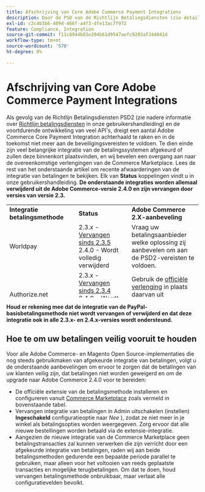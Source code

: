 ```yaml
---
title: Afschrijving van Core Adobe Commerce Payment Integrations
description: Door de PSD van de Richtlijn Betalingsdiensten (zie details over [Richtlijn Betalingsdiensten] (https://experienceleague.adobe.com/docs/commerce-admin/start/compliance/payments/compliance-payment-services-directive.html) in onze gebruikershandleiding) en de voortdurende ontwikkeling van veel API's, dreigt een aantal Adobe Commerce Core Payment Integration achterhaald te raken en in de toekomst niet meer aan de beveiligingsvereisten te voldoen. Te dien einde zijn veel belangrijke integratie van de betalingssystemen afgekeurd of zullen deze binnenkort plaatsvinden, en wij bevelen een overgang aan naar de overeenkomstige verlengingen van de Commerce Marketplace. Lees de rest van het onderstaande artikel om recente afwaarderingen van de integratie van betalingen te bekijken. Alle koppelingen **Status** staan in de gebruikershandleiding. **De onderstaande integraties worden allemaal verwijderd uit Adobe Commerce versie 2.4.0 en zijn vervangen door versies van versie 2.3.**
exl-id: c2c4b3b6-409d-466f-a4f3-dfe13ac7f972
feature: Compliance, Integration
source-git-commit: f11c8944b83e294b61d9547aefc9203af344041d
workflow-type: tm+mt
source-wordcount: '570'
ht-degree: 0%

---
```


# Afschrijving van Core Adobe Commerce Payment Integrations

Als gevolg van de Richtlijn Betalingsdiensten PSD2 (zie nadere informatie over [Richtlijn betalingsdiensten](https://experienceleague.adobe.com/docs/commerce-admin/start/compliance/payments/compliance-payment-services-directive.html) in onze gebruikershandleiding) en de voortdurende ontwikkeling van veel API&#39;s, dreigt een aantal Adobe Commerce Core Payment Integration achterhaald te raken en in de toekomst niet meer aan de beveiligingsvereisten te voldoen. Te dien einde zijn veel belangrijke integratie van de betalingssystemen afgekeurd of zullen deze binnenkort plaatsvinden, en wij bevelen een overgang aan naar de overeenkomstige verlengingen van de Commerce Marketplace. Lees de rest van het onderstaande artikel om recente afwaarderingen van de integratie van betalingen te bekijken. Elk van **Status** koppelingen vindt u in onze gebruikershandleiding. **De onderstaande integraties worden allemaal verwijderd uit de Adobe Commerce-versie 2.4.0 en zijn vervangen door versies van versie 2.3.**

<table style="height: 243px;" width="712">
<tbody>
<tr>
<td style="width: 225.455px;"><strong>Integratie betalingsmethode</strong></td>
<td style="width: 226.364px;"><strong>Status</strong></td>
<td style="width: 226.364px;"><strong>Adobe Commerce 2.X-aanbeveling</strong></td>
</tr>
<tr>
<td style="width: 225.455px;">Worldpay</td>
<td style="width: 226.364px;">2.3.x - <a href="https://experienceleague.adobe.com/docs/commerce-admin/config/sales/payment-methods/payment-methods.html?lang=en#recommended-solutions">Vervangen sinds 2.3.5</a><br>2.4.0 - Wordt volledig verwijderd</td>
<td style="width: 226.364px;">Vraag uw betalingsaanbieder welke oplossing zij aanbevelen om aan de PSD2-vereisten te voldoen.</td>
</tr>
<tr>
<td style="width: 225.455px;">Authorize.net</td>
<td style="width: 226.364px;">2.3.x - <a href="https://experienceleague.adobe.com/docs/commerce-admin/config/sales/payment-methods/payment-methods.html?lang=en#recommended-solutions">Vervangen sinds 2.3.4</a><br>2.4.0 - Wordt volledig verwijderd</td>
<td style="width: 226.364px;">Gebruik de <a href="https://marketplace.magento.com/authorizenet-magento-module-authorizenet.html">officiële verlenging</a> in plaats daarvan uit Commerce Marketplace.</td>
</tr>
<tr>
<td style="width: 225.455px;">Authorize.net (Direct Post)</td>
<td style="width: 226.364px;">2.3.x - <a href="https://experienceleague.adobe.com/docs/commerce-admin/config/sales/payment-methods/payment-methods.html?lang=en#recommended-solutions">Vervangen sinds 2.3.1</a><br>2.4.0 - Wordt volledig verwijderd</td>
<td style="width: 226.364px;">Gebruik de <a href="https://marketplace.magento.com/authorizenet-magento-module-authorizenet.html">officiële verlenging</a> in plaats daarvan uit Commerce Marketplace.</td>
</tr>
<tr>
<td style="width: 225.455px;">CyberSource</td>
<td style="width: 226.364px;">2.3.x - <a href="https://experienceleague.adobe.com/docs/commerce-admin/config/sales/payment-methods/payment-methods.html?lang=en#recommended-solutions">Vervangen sinds 2.3.3</a><br>2.4.0 - Wordt volledig verwijderd</td>
<td style="width: 226.364px;">Gebruik de <a href="https://marketplace.magento.com/cybersource-global-payment-management.html">officiële verlenging</a> in plaats daarvan uit Commerce Marketplace.</td>
</tr>
<tr>
<td style="width: 225.455px;">eWay</td>
<td style="width: 226.364px;">2.3.x - <a href="https://experienceleague.adobe.com/docs/commerce-admin/config/sales/payment-methods/payment-methods.html?lang=en#recommended-solutions">Vervangen sinds 2.3.3</a><br>2.4.0 - Wordt volledig verwijderd</td>
<td style="width: 226.364px;">Vraag uw betalingsaanbieder welke oplossing zij aanbevelen om aan de PSD2-vereisten te voldoen.</td>
</tr>
</tbody>
</table>

**Houd er rekening mee dat de integratie van de PayPal-basisbetalingsmethode niet wordt vervangen of verwijderd en dat deze integratie ook in alle 2.3.x- en 2.4.x-versies wordt ondersteund.**

## Hoe te om uw betalingen veilig vooruit te houden

Voor alle Adobe Commerce- en Magento Open Source-implementaties die nog steeds gebruikmaken van afgekeurde integratie van betalingen, volgt u de onderstaande aanbevelingen om ervoor te zorgen dat de betalingen van uw klanten veilig zijn, dat betalingen niet worden geweigerd en om de upgrade naar Adobe Commerce 2.4.0 voor te bereiden:

* De officiële extensie van de betalingsmethode installeren en configureren vanuit [Commerce Marketplace](https://marketplace.magento.com/extensions/payments-security/payment-integration.html?_ga=2.108129217.2105547619.1564067043-238341041.1564067043) zoals vermeld in bovenstaande tabel.
* Vervangen integratie van betalingen in Admin uitschakelen (instellen) **Ingeschakeld** configuratieoptie naar *Nee* ), zodat ze niet meer in je winkel als betalingsopties worden weergegeven. Zorg ervoor dat alle nieuwe bestellingen worden betaald via de extensie-integratie.
* Aangezien de nieuwe integratie van de Commerce Marketplace geen betalingstransacties zal kunnen verwerken die zijn verricht door een afgekeurde integratie van betalingen, raden wij aan beide betalingsmethoden gedurende een bepaalde periode parallel te gebruiken, maar alleen voor het voltooien van reeds geplaatste transacties en mogelijke terugbetalingen. Om dat te doen, houd vervangen betalingsmethode onbruikbaar, maar verlaat alle configuratievelden bevolkt.
